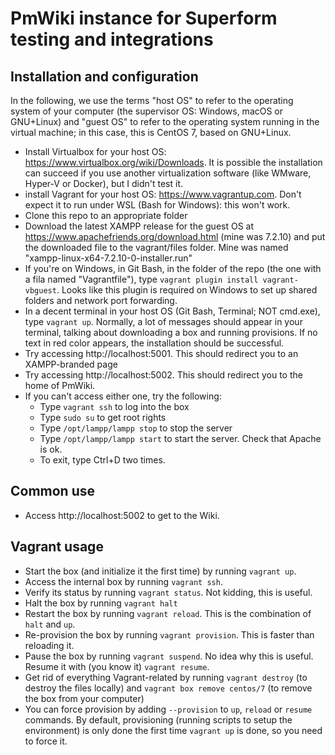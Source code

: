 # PmWiki instance for Superform testing and integrations

## Installation and configuration

In the following, we use the terms "host OS" to refer to the operating system
of your computer (the supervisor OS: Windows, macOS or GNU+Linux)
and "guest OS" to refer to the operating system running in the virtual machine;
in this case, this is CentOS 7, based on GNU+Linux.

- Install Virtualbox for your host OS: https://www.virtualbox.org/wiki/Downloads.
It is possible the installation can succeed if you use another virtualization software
(like WMware, Hyper-V or Docker), but I didn't test it.
- install Vagrant for your host OS: https://www.vagrantup.com.
Don't expect it to run under WSL (Bash for Windows): this won't work.
- Clone this repo to an appropriate folder
- Download the latest XAMPP release for the guest OS at
https://www.apachefriends.org/download.html
(mine was 7.2.10) and put the downloaded file to the vagrant/files folder.
Mine was named "xampp-linux-x64-7.2.10-0-installer.run"
- If you're on Windows, in Git Bash, in the folder of the repo
(the one with a fila named "Vagrantfile"),
type `vagrant plugin install vagrant-vbguest`. Looks like this plugin is required on Windows
to set up shared folders and network port forwarding.
- In a decent terminal in your host OS (Git Bash, Terminal; NOT cmd.exe), type `vagrant up`.
Normally, a lot of messages should appear in your terminal, talking about
downloading a box and running provisions. If no text in red
color appears, the installation should be successful.
- Try accessing http://localhost:5001. This should redirect you to an XAMPP-branded page
- Try accessing http://localhost:5002. This should redirect you to the home of PmWiki.
- If you can't access either one, try the following:
  - Type `vagrant ssh` to log into the box
  - Type `sudo su` to get root rights
  - Type `/opt/lampp/lampp stop` to stop the server
  - Type `/opt/lampp/lampp start` to start the server. Check that Apache is ok.
  - To exit, type Ctrl+D two times.

## Common use

- Access http://localhost:5002 to get to the Wiki.

## Vagrant usage

- Start the box (and initialize it the first time) by running `vagrant up`.
- Access the internal box by running `vagrant ssh`.
- Verify its status by running `vagrant status`. Not kidding, this is useful.
- Halt the box by running `vagrant halt`
- Restart the box by running `vagrant reload`. This is the combination of `halt` and `up`.
- Re-provision the box by running `vagrant provision`. This is faster than reloading it.
- Pause the box by running `vagrant suspend`. No idea why this is useful.
Resume it with (you know it) `vagrant resume`.
- Get rid of everything Vagrant-related by running `vagrant destroy` (to destroy the files locally)
and `vagrant box remove centos/7` (to remove the box from your computer)
- You can force provision by adding `--provision` to `up`, `reload` or `resume` commands.
By default, provisioning (running scripts to setup the environment) is only done the first time
`vagrant up` is done, so you need to force it.
